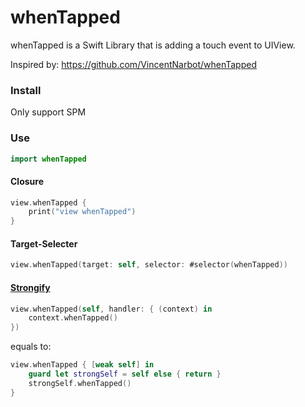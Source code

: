 # whenTapped

whenTapped is a Swift Library that is adding a touch event to UIView.

Inspired by: https://github.com/VincentNarbot/whenTapped

### Install

Only support SPM

###  Use

```swift
import whenTapped
```

#### Closure

```swift
view.whenTapped {
    print("view whenTapped")
}
```

#### Target-Selecter

```swift
view.whenTapped(target: self, selector: #selector(whenTapped))
```

#### [Strongify](https://github.com/krzysztofzablocki/Strongify)

``` swift
view.whenTapped(self, handler: { (context) in
    context.whenTapped()
})
```

equals to: 

``` swift
view.whenTapped { [weak self] in
    guard let strongSelf = self else { return }
    strongSelf.whenTapped()
}
```
